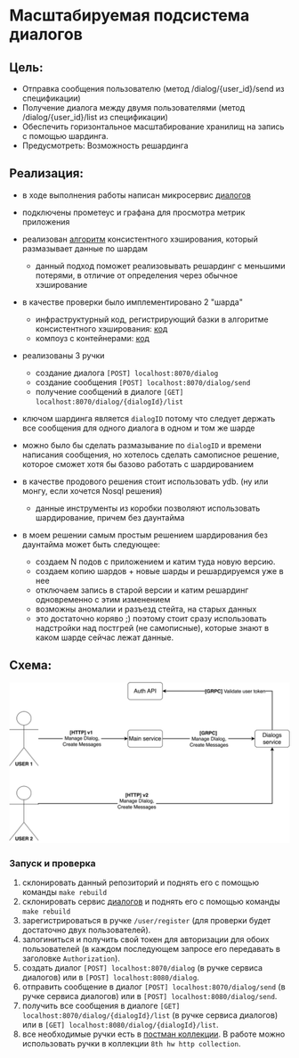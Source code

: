 # Масштабируемая подсистема диалогов
## Цель:
- Отправка сообщения пользователю (метод /dialog/{user_id}/send из спецификации)
- Получение диалога между двумя пользователями (метод /dialog/{user_id}/list из спецификации)
- Обеспечить горизонтальное масштабирование хранилищ на запись с помощью шардинга.
- Предусмотреть: Возможность решардинга

## Реализация:
- в ходе выполнения работы написан микросервис [диалогов](https://github.com/syth0le/dialog-service)
- подключены прометеус и графана для просмотра метрик приложения
- реализован [алгоритм](https://github.com/syth0le/dialog-service/blob/main/internal/storage/sharder/core.go) консистентного хэширования, который размазывает данные по шардам
  - данный подход поможет реализовывать решардинг с меньшими потерями, в отличие от определения через обычное хэширование
- в качестве проверки было имплементировано 2 "шарда"
  - инфраструктурный код, регистрирующий базки в алгоритме консистентного хэширования: [код](https://github.com/syth0le/dialog-service/blob/main/cmd/dialog/application/app.go#L68)
  - компоуз с контейнерами: [код](https://github.com/syth0le/dialog-service/blob/main/docker-compose.yaml)
- реализованы 3 ручки
  - создание диалога `[POST] localhost:8070/dialog`
  - создание сообщения `[POST] localhost:8070/dialog/send`
  - получение сообщений в диалоге `[GET] localhost:8070/dialog/{dialogId}/list`

- ключом шардинга является `dialogID` потому что следует держать все сообщения для одного диалога в одном и том же шарде
- можно было бы сделать размазывание по `dialogID` и времени написания сообщения, но хотелось сделать самописное решение, которое сможет хотя бы базово работать с шардированием
- в качестве продового решения стоит использовать ydb. (ну или монгу, если хочется Nosql решения)
  - данные инструменты из коробки позволяют использовать шардирование, причем без даунтайма
- в моем решении самым простым решением шардирования без даунтайма может быть следующее:
  - создаем N подов с приложением и катим туда новую версию. 
  - создаем копию шардов + новые шарды и решардируемся уже в нее
  - отключаем запись в старой версии и катим решардинг одновременно с этим изменением
  - возможны аномалии и разъезд стейта, на старых данных
  - это достаточно коряво ;) поэтому стоит сразу использовать надстройки над постгрей (не самописные), которые знают в каком шарде сейчас лежат данные. 


## Схема:
![dialog.png](dialog.png)

### Запуск и проверка
1. склонировать данный репозиторий и поднять его с помощью команды `make rebuild`
2. склонировать cервис [диалогов](https://github.com/syth0le/dialog-service) и поднять его с помощью команды `make rebuild`
3. зарегистрироваться в ручке `/user/register` (для проверки будет достаточно двух пользователей).
4. залогиниться и получить свой токен для авторизации для обоих пользователей (в каждом последующем запросе его передавать в заголовке `Authorization`).
5. создать диалог `[POST] localhost:8070/dialog` (в ручке сервиса диалогов) или в `[POST] localhost:8080/dialog`.
6. отправить сообщение в диалог `[POST] localhost:8070/dialog/send` (в ручке сервиса диалогов) или в `[POST] localhost:8080/dialog/send`.
7. получить все сообщения в диалоге `[GET] localhost:8070/dialog/{dialogId}/list` (в ручке сервиса диалогов) или в `[GET] localhost:8080/dialog/{dialogId}/list`.
8. все необходимые ручки есть в [постман коллекции](https://www.postman.com/aerospace-cosmonaut-29691174/workspace/highload-architect/collection/33337980-46a4c50d-5b28-4566-87dd-57e178216abd?action=share&creator=33337980). В работе можно использовать ручки в коллекции `8th hw http collection`.
